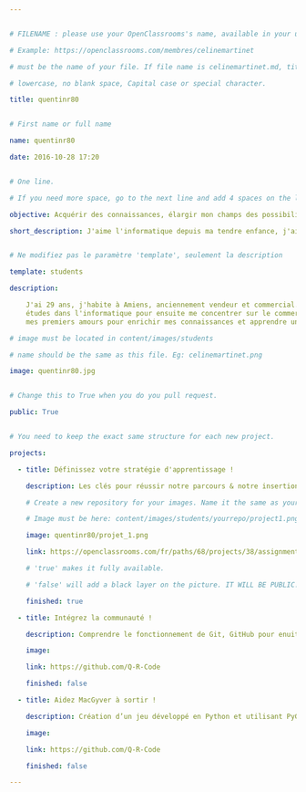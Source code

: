 ```yaml
---


# FILENAME : please use your OpenClassrooms's name, available in your url.

# Example: https://openclassrooms.com/membres/celinemartinet

# must be the name of your file. If file name is celinemartinet.md, title is celinemartinet.

# lowercase, no blank space, Capital case or special character.

title: quentinr80


# First name or full name

name: quentinr80

date: 2016-10-28 17:20


# One line.

# If you need more space, go to the next line and add 4 spaces on the left, as in 'description'.

objective: Acquérir des connaissances, élargir mon champs des possibilitées, m'épanouir.

short_description: J'aime l'informatique depuis ma tendre enfance, j'ai décidé d'en faire un metier.


# Ne modifiez pas le paramètre 'template', seulement la description

template: students

description:

    J'ai 29 ans, j'habite à Amiens, anciennement vendeur et commercial. J'ai effectué des 
    études dans l'informatique pour ensuite me concentrer sur le commerce. Je retourne dans
    mes premiers amours pour enrichir mes connaissances et apprendre un nouveau métier!

# image must be located in content/images/students

# name should be the same as this file. Eg: celinemartinet.png

image: quentinr80.jpg


# Change this to True when you do you pull request.

public: True


# You need to keep the exact same structure for each new project.

projects:

  - title: Définissez votre stratégie d'apprentissage !

    description: Les clés pour réussir notre parcours & notre insertion professionnelle! 

    # Create a new repository for your images. Name it the same as your nickname and profile picture.

    # Image must be here: content/images/students/yourrepo/project1.png

    image: quentinr80/projet_1.png

    link: https://openclassrooms.com/fr/paths/68/projects/38/assignment

    # 'true' makes it fully available.

    # 'false' will add a black layer on the picture. IT WILL BE PUBLIC!

    finished: true

  - title: Intégrez la communauté !

    description: Comprendre le fonctionnement de Git, GitHub pour enuite apporter ma pierre à l'édifice!

    image: 

    link: https://github.com/Q-R-Code

    finished: false

  - title: Aidez MacGyver à sortir !

    description: Création d’un jeu développé en Python et utilisant PyGame.

    image: 

    link: https://github.com/Q-R-Code

    finished: false

---
```

